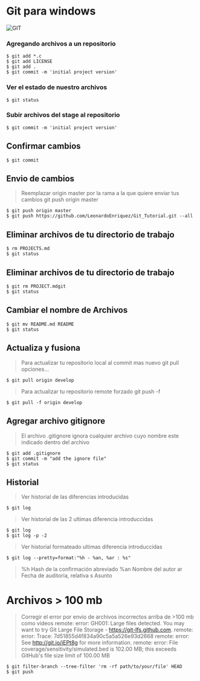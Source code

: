 #  Git para **windows**

![GIT](https://git-scm.com/images/logo@2x.png)

### Agregando archivos a un repositorio
```
$ git add *.c
$ git add LICENSE
$ git add .
$ git commit -m 'initial project version'
```

### Ver el estado de nuestro archivos
```
$ git status
```

### Subir archivos del stage al repositorio
```
$ git commit -m 'initial project version'
```

## Confirmar cambios
```
$ git commit
```

## Envio de cambios 
> Reemplazar origin master por la rama a la que quiere enviar tus cambios
> git push origin master
```
$ git push origin master
$ git push https://github.com/LeonardoEnriquez/Git_Tutorial.git --all
```

## Eliminar archivos de tu directorio de trabajo
```
$ rm PROJECTS.md
$ git status
```

## Eliminar archivos de tu directorio de trabajo
```
$ git rm PROJECT.mdgit
$ git status
```

## Cambiar el nombre de Archivos
```
$ git mv README.md README
$ git status
```

## Actualiza y fusiona
> Para actualizar tu repositorio local al commit mas nuevo 
> git pull opciones...
```
$ git pull origin develop
```
> Para actualizar tu repositorio remote forzado
> git push -f <remote> <branch>
```
$ git pull -f origin develop
```



## Agregar archivo gitignore
> El archivo .gitignore ignora cualquier archivo cuyo nombre este indicado dentro del archivo
```
$ git add .gitignore
$ git commit -m "add the ignore file"
$ git status
```

## Historial

> Ver historial de las diferencias introducidas
```
$ git log
```

> Ver historial de las 2 ultimas diferencia introduccidas
```
$ git log
$ git log -p -2
```
> Ver historial formateado ultimas diferencia introduccidas
```
$ git log --pretty=format:"%h - %an, %ar : %s"
```
> %h Hash de la confirmación abreviado
> %an Nombre del autor
> ar Fecha de auditoria, relativa
> s Asunto

# Archivos > 100 mb
> Corregir el error por envio de archivos incorrectos arriba de >100 mb como videos
> remote: error: GH001: Large files detected. You may want to try Git Large File Storage - https://git-lfs.github.com.
> remote: error: Trace: 7d51855d4f834a90c5a5a526e93d2668
> remote: error: See http://git.io/iEPt8g for more information.
> remote: error: File coverage/sensitivity/simulated.bed is 102.00 MB; this exceeds GitHub's file size limit of 100.00 MB

```
$ git filter-branch --tree-filter 'rm -rf path/to/your/file' HEAD
$ git push
```
